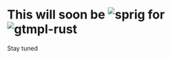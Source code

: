 # This will soon be ![sprig](https://github.com/Masterminds/sprig/) for ![gtmpl-rust](https://github.com/fiji-flo/gtmpl-rust)

Stay tuned
